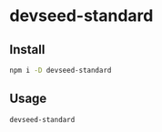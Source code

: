 # devseed-standard

## Install

```sh
npm i -D devseed-standard
```

## Usage

```
devseed-standard
```
